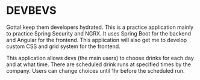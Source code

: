 # DEVBEVS
Gotta! keep them developers hydrated. This is a practice application mainly to practice Spring Security and NGRX.
It uses Spring Boot for the backend and Angular for the frontend. This application will also get me to develop custom CSS and grid system for the frontend.

This application allows devs (the main users) to choose drinks for each day and at what time. There are scheduled drink runs at specified times by the company. 
Users can change choices until 1hr before the scheduled run. 



